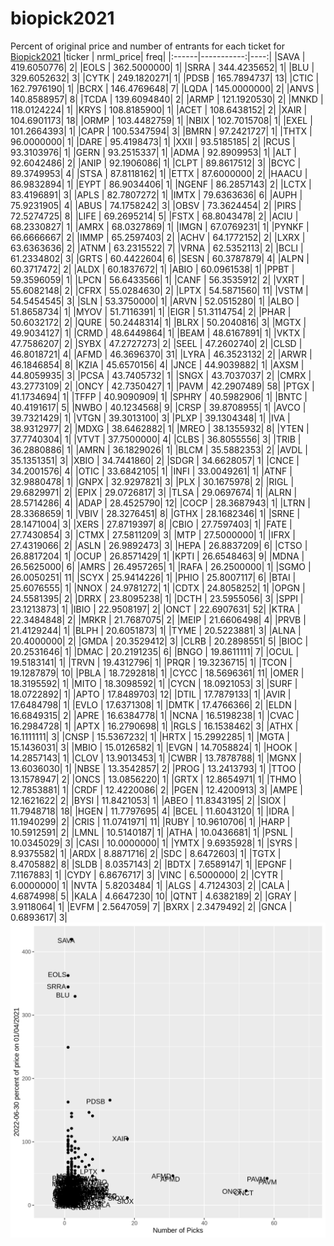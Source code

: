 # biopick2021
Percent of original price and number of entrants for each ticket for [Biopick2021](https://twitter.com/hashtag/Biopick2021)
|ticker |  nrml_price| freq|
|:------|-----------:|----:|
|SAVA   | 419.6050776|    2|
|EOLS   | 362.5000000|    1|
|SRRA   | 344.4235652|    1|
|BLU    | 329.6052632|    3|
|CYTK   | 249.1820271|    1|
|PDSB   | 165.7894737|   13|
|CTIC   | 162.7976190|    1|
|BCRX   | 146.4769648|    7|
|LQDA   | 145.0000000|    2|
|ANVS   | 140.8588957|    8|
|TCDA   | 139.6094840|    2|
|ARMP   | 121.1920530|    2|
|MNKD   | 118.0124224|    1|
|KRYS   | 108.8185900|    1|
|ACET   | 108.6438152|    2|
|XAIR   | 104.6901173|   18|
|ORMP   | 103.4482759|    1|
|NBIX   | 102.7015708|    1|
|EXEL   | 101.2664393|    1|
|CAPR   | 100.5347594|    3|
|BMRN   |  97.2421727|    1|
|THTX   |  96.0000000|    1|
|DARE   |  95.4198473|    1|
|XXII   |  93.5185185|    2|
|RCUS   |  93.3103976|    1|
|GERN   |  93.2515337|    1|
|ADMA   |  92.8909953|    1|
|ALT    |  92.6042486|    2|
|ANIP   |  92.1906086|    1|
|CLPT   |  89.8617512|    3|
|BCYC   |  89.3749953|    4|
|STSA   |  87.8118162|    1|
|ETTX   |  87.6000000|    2|
|HAACU  |  86.9832894|    1|
|EYPT   |  86.9034406|    1|
|NGENF  |  86.2857143|    2|
|LCTX   |  83.4196891|    3|
|APLS   |  82.7807272|    1|
|IMTX   |  79.6363636|    6|
|AUPH   |  75.9231905|    4|
|ABUS   |  74.1758242|    3|
|OBSV   |  73.3624454|    2|
|PIRS   |  72.5274725|    8|
|LIFE   |  69.2695214|    5|
|FSTX   |  68.8043478|    2|
|ACIU   |  68.2330827|    1|
|AMRX   |  68.0327869|    1|
|IMGN   |  67.0769231|    1|
|PYNKF  |  66.6666667|    2|
|IMMP   |  65.2597403|    2|
|ACHV   |  64.1772152|    2|
|LXRX   |  63.6363636|    2|
|ATNM   |  63.2315522|    7|
|VRNA   |  62.5352113|    2|
|BCLI   |  61.2334802|    3|
|GRTS   |  60.4422604|    6|
|SESN   |  60.3787879|    4|
|ALPN   |  60.3717472|    2|
|ALDX   |  60.1837672|    1|
|ABIO   |  60.0961538|    1|
|PPBT   |  59.3596059|    1|
|LPCN   |  56.6433566|    1|
|CANF   |  56.3535912|    2|
|VXRT   |  55.6082148|    2|
|CFRX   |  55.0284630|    2|
|LPTX   |  54.5871560|   11|
|VSTM   |  54.5454545|    3|
|SLN    |  53.3750000|    1|
|ARVN   |  52.0515280|    1|
|ALBO   |  51.8658734|    1|
|MYOV   |  51.7116391|    1|
|EIGR   |  51.3114754|    2|
|PHAR   |  50.6032172|    2|
|QURE   |  50.2448314|    1|
|BLRX   |  50.2040816|    3|
|MGTX   |  49.9034127|    1|
|CRMD   |  48.6449864|    1|
|BEAM   |  48.6167891|    1|
|VKTX   |  47.7586207|    2|
|SYBX   |  47.2727273|    2|
|SEEL   |  47.2602740|    2|
|CLSD   |  46.8018721|    4|
|AFMD   |  46.3696370|   31|
|LYRA   |  46.3523132|    2|
|ARWR   |  46.1846854|    8|
|KZIA   |  45.6570156|    4|
|JNCE   |  44.9039882|    1|
|AXSM   |  44.8059935|    3|
|PCSA   |  43.7405732|    1|
|SNGX   |  43.7037037|    2|
|CMRX   |  43.2773109|    2|
|ONCY   |  42.7350427|    1|
|PAVM   |  42.2907489|   58|
|PTGX   |  41.1734694|    1|
|TFFP   |  40.9090909|    1|
|SPHRY  |  40.5982906|    1|
|BNTC   |  40.4191617|    5|
|NWBO   |  40.1234568|    9|
|CRSP   |  39.8708955|    1|
|AVCO   |  39.7321429|    1|
|VTGN   |  39.3013100|    3|
|PLXP   |  39.1304348|    1|
|IVA    |  38.9312977|    2|
|MDXG   |  38.6462882|    1|
|MREO   |  38.1355932|    8|
|YTEN   |  37.7740304|    1|
|VTVT   |  37.7500000|    4|
|CLBS   |  36.8055556|    3|
|TRIB   |  36.2880886|    1|
|AMRN   |  36.1829026|    1|
|BLCM   |  35.5882353|    2|
|AVDL   |  35.1351351|    3|
|XBIO   |  34.7441860|    2|
|SDGR   |  34.6628057|    1|
|CNCE   |  34.2001576|    4|
|OTIC   |  33.6842105|    1|
|INFI   |  33.0049261|    1|
|ATNF   |  32.9880478|    1|
|GNPX   |  32.9297821|    3|
|PLX    |  30.1675978|    2|
|RIGL   |  29.6829971|    2|
|EPIX   |  29.0726817|    3|
|TLSA   |  29.0697674|    1|
|ALRN   |  28.5714286|    4|
|ADAP   |  28.4525790|   12|
|COCP   |  28.3687943|    1|
|LTRN   |  28.3368659|    1|
|VBIV   |  28.3276451|    8|
|GTHX   |  28.1682346|    1|
|SRNE   |  28.1471004|    3|
|XERS   |  27.8719397|    8|
|CBIO   |  27.7597403|    1|
|FATE   |  27.7430854|    3|
|CTMX   |  27.5811209|    3|
|MTP    |  27.5000000|    1|
|IFRX   |  27.4319066|    2|
|ASLN   |  26.9892473|    3|
|HEPA   |  26.8837209|    6|
|CTSO   |  26.8817204|    1|
|OCUP   |  26.8571429|    1|
|KPTI   |  26.6548463|    9|
|MDNA   |  26.5625000|    6|
|AMRS   |  26.4957265|    1|
|RAFA   |  26.2500000|    1|
|SGMO   |  26.0050251|   11|
|SCYX   |  25.9414226|    1|
|PHIO   |  25.8007117|    6|
|BTAI   |  25.6076555|    1|
|NNOX   |  24.9781272|    1|
|CDTX   |  24.8058252|    1|
|OPGN   |  24.5581395|    2|
|DRRX   |  23.8095238|    1|
|DCTH   |  23.5955056|    3|
|SPPI   |  23.1213873|    1|
|IBIO   |  22.9508197|    2|
|ONCT   |  22.6907631|   52|
|KTRA   |  22.3484848|    2|
|MRKR   |  21.7687075|    2|
|MEIP   |  21.6606498|    4|
|PRVB   |  21.4129244|    1|
|BLPH   |  20.6051873|    1|
|TYME   |  20.5223881|    3|
|ALNA   |  20.4000000|    2|
|GMDA   |  20.3529412|    3|
|CLRB   |  20.2898551|    5|
|BIOC   |  20.2531646|    1|
|DMAC   |  20.2191235|    6|
|BNGO   |  19.8611111|    7|
|OCUL   |  19.5183141|    1|
|TRVN   |  19.4312796|    1|
|PRQR   |  19.3236715|    1|
|TCON   |  19.1287879|   10|
|PBLA   |  18.7292818|    1|
|CYCC   |  18.5696361|   11|
|OMER   |  18.3195592|    1|
|MITO   |  18.3098592|    1|
|CYCN   |  18.0921053|    3|
|SURF   |  18.0722892|    1|
|APTO   |  17.8489703|   12|
|DTIL   |  17.7879133|    1|
|AVIR   |  17.6484798|    1|
|EVLO   |  17.6371308|    1|
|DMTK   |  17.4766366|    2|
|ELDN   |  16.6849315|    2|
|APRE   |  16.6384778|    1|
|NCNA   |  16.5198238|    1|
|CVAC   |  16.2984728|    1|
|APTX   |  16.2790698|    1|
|RGLS   |  16.1538462|    3|
|ATHX   |  16.1111111|    3|
|CNSP   |  15.5367232|    1|
|HRTX   |  15.2992285|    1|
|MGTA   |  15.1436031|    3|
|MBIO   |  15.0126582|    1|
|EVGN   |  14.7058824|    1|
|HOOK   |  14.2857143|    1|
|CLOV   |  13.9013453|    1|
|CWBR   |  13.7878788|    1|
|MGNX   |  13.6036030|    1|
|NBSE   |  13.3542857|    2|
|PROG   |  13.2413793|    1|
|TTOO   |  13.1578947|    2|
|ONCS   |  13.0856220|    1|
|GRTX   |  12.8654971|    1|
|THMO   |  12.7853881|    1|
|CRDF   |  12.4220086|    2|
|PGEN   |  12.4200913|    3|
|AMPE   |  12.1621622|    2|
|BYSI   |  11.8421053|    1|
|ABEO   |  11.8343195|    2|
|SIOX   |  11.7948718|   18|
|HGEN   |  11.7797695|    4|
|BCEL   |  11.6043120|    1|
|IDRA   |  11.1940299|    2|
|CRIS   |  11.0741971|   11|
|RUBY   |  10.9610706|    1|
|HARP   |  10.5912591|    2|
|LMNL   |  10.5140187|    1|
|ATHA   |  10.0436681|    1|
|PSNL   |  10.0345029|    3|
|CASI   |  10.0000000|    1|
|YMTX   |   9.6935928|    1|
|SYRS   |   8.9375582|    1|
|ARDX   |   8.8871716|    2|
|SDC    |   8.6472603|    1|
|TGTX   |   8.4705882|    8|
|SLDB   |   8.0357143|    2|
|BDTX   |   7.6589147|    1|
|EPGNF  |   7.1167883|    1|
|CYDY   |   6.8676717|    3|
|VINC   |   6.5000000|    2|
|CYTR   |   6.0000000|    1|
|NVTA   |   5.8203484|    1|
|ALGS   |   4.7124303|    2|
|CALA   |   4.6874998|    5|
|KALA   |   4.6647230|   10|
|QTNT   |   4.6382189|    2|
|GRAY   |   3.9118064|    1|
|EVFM   |   2.5647059|    7|
|BXRX   |   2.3479492|    2|
|GNCA   |   0.6893617|    3|
![retvspicks](biopicks.png?raw=true)
